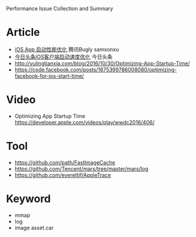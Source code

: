 Performance Issue Collection and Summary

# Article

- [iOS App 启动性能优化](https://mp.weixin.qq.com/s/Kf3EbDIUuf0aWVT-UCEmbA)  腾讯Bugly samsonxu
- [今日头条iOS客户端启动速度优化](https://techblog.toutiao.com/2017/01/17/iosspeed/) 今日头条
- http://yulingtianxia.com/blog/2016/10/30/Optimizing-App-Startup-Time/
- https://code.facebook.com/posts/1675399786008080/optimizing-facebook-for-ios-start-time/

# Video

- Optimizing App Startup Time https://developer.apple.com/videos/play/wwdc2016/406/

# Tool

- https://github.com/path/FastImageCache
- https://github.com/Tencent/mars/tree/master/mars/log
- https://github.com/everettjf/AppleTrace

# Keyword

- mmap
- log
- image asset.car
